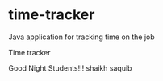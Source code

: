 # time-tracker
Java application for tracking time on the job

Time tracker

Good Night Students!!!
shaikh saquib
